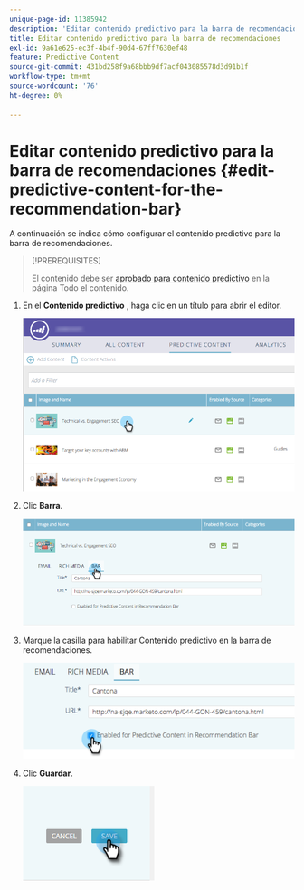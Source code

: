 ```yaml
---
unique-page-id: 11385942
description: 'Editar contenido predictivo para la barra de recomendaciones: documentos de Marketo, documentación del producto'
title: Editar contenido predictivo para la barra de recomendaciones
exl-id: 9a61e625-ec3f-4b4f-90d4-67ff7630ef48
feature: Predictive Content
source-git-commit: 431bd258f9a68bbb9df7acf043085578d3d91b1f
workflow-type: tm+mt
source-wordcount: '76'
ht-degree: 0%

---
```


# Editar contenido predictivo para la barra de recomendaciones {#edit-predictive-content-for-the-recommendation-bar}

A continuación se indica cómo configurar el contenido predictivo para la barra de recomendaciones.

>[!PREREQUISITES]
>
>El contenido debe ser [aprobado para contenido predictivo](/help/marketo/product-docs/predictive-content/working-with-all-content/approve-a-title-for-predictive-content.md) en la página Todo el contenido.

1. En el **Contenido predictivo** , haga clic en un título para abrir el editor.

   ![](assets/image2017-10-3-9-3a45-3a13.png)

1. Clic **Barra**.

   ![](assets/image2017-10-3-9-3a45-3a48.png)

1. Marque la casilla para habilitar Contenido predictivo en la barra de recomendaciones.

   ![](assets/image2017-10-3-9-3a46-3a18.png)

1. Clic **Guardar**.

   ![](assets/save.png)
